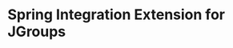 Spring Integration Extension for JGroups
==========================================================
